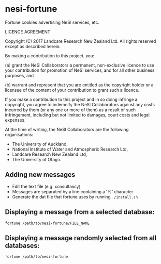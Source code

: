 # nesi-fortune
Fortune cookies advertising NeSI services, etc.

LICENCE AGREEMENT

Copyright (C) 2017 Landcare Research New Zealand Ltd. All rights reserved
except as described herein.

By making a contribution to this project, you:

(a) grant the NeSI Collaborators a permanent, non-exclusive licence to use
    your contribution for promotion of NeSI services, and for all other
    business purposes, and

(b) warrant and represent that you are entitled as the copyright holder or
    a licensee of the content of your contribution to grant such a licence.

If you make a contribution to this project and in so doing infringe a
copyright, you agree to indemnify the NeSI Collaborators against any costs
incurred by them (or any one or more of them) as a result of such infringement,
including but not limited to damages, court costs and legal expenses.

At the time of writing, the NeSI Collaborators are the following organisations:

- The University of Auckland,
- National Institute of Water and Atmospheric Research Ltd,
- Landcare Research New Zealand Ltd,
- The University of Otago.

## Adding new messages

* Edit the text file (e.g. consultancy)
* Messages are separated by a line containing a '%' character
* Generate the dat file that fortune uses by running `./install.sh`

## Displaying a message from a selected database:

```
fortune /path/to/nesi-fortune/FILE_NAME
```

## Displaying a message randomly selected from all databases:

```
fortune /path/to/nesi-fortune
```
